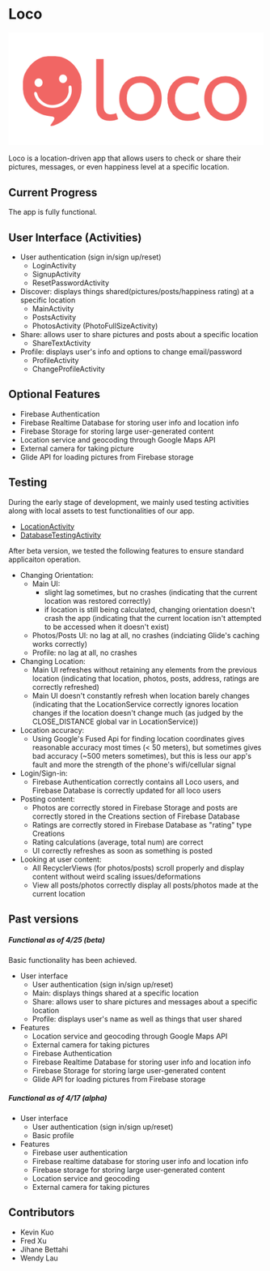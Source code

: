 Loco
======
![Loco logo](documentation/loco_logo.png)

Loco is a location-driven app that allows users to check or share their pictures, messages, or even happiness level at a specific location.

## Current Progress
The app is fully functional.

## User Interface (Activities)
* User authentication (sign in/sign up/reset)
  * LoginActivity
  * SignupActivity
  * ResetPasswordActivity
* Discover: displays things shared(pictures/posts/happiness rating) at a specific location
  * MainActivity
  * PostsActivity
  * PhotosActivity (PhotoFullSizeActivity)
* Share: allows user to share pictures and posts about a specific location
  * ShareTextActivity
* Profile: displays user's info and options to change email/password
  * ProfileActivity
  * ChangeProfileActivity
		
## Optional Features
* Firebase Authentication
* Firebase Realtime Database for storing user info and location info
* Firebase Storage for storing large user-generated content
* Location service and geocoding through Google Maps API
* External camera for taking picture
* Glide API for loading pictures from Firebase storage

## Testing
During the early stage of development, we mainly used testing activities along with local assets to test functionalities of our app.
* [LocationActivity](https://github.com/fairbet/loco/blob/94d1bb364601c0fa5d556486ca1ab23018d2ab6a/app/src/main/java/android/duke290/com/loco/LocationService.java)
* [DatabaseTestingActivity](https://github.com/fairbet/loco/blob/bc24957b3f9b5c7faf7d4ec7a37e688a16f55458/app/src/main/java/android/duke290/com/loco/DatabaseTestingActivity.java)

After beta version, we tested the following features to ensure standard applicaiton operation.
* Changing Orientation:
	* Main UI: 
		* slight lag sometimes, but no crashes (indicating that the current location was restored correctly)
		* if location is still being calculated, changing orientation doesn't crash the app (indicating that the current location isn't attempted to be accessed when it doesn't exist)
	* Photos/Posts UI: no lag at all, no crashes (indciating Glide's caching works correctly)
	* Profile: no lag at all, no crashes
* Changing Location:
	* Main UI refreshes without retaining any elements from the previous location (indicating that location, photos, posts, address, ratings are correctly refreshed)
	* Main UI doesn't constantly refresh when location barely changes (indicating that the LocationService correctly ignores location changes if the location doesn't change much (as judged by the CLOSE_DISTANCE global var in LocationService))
* Location accuracy:
	* Using Google's Fused Api for finding location coordinates gives reasonable accuracy most times (< 50 meters), but sometimes gives bad accuracy (~500 meters sometimes), but this is less our app's fault and more the strength of the phone's wifi/cellular signal
* Login/Sign-in:
	* Firebase Authentication correctly contains all Loco users, and Firebase Database is correctly updated for all loco users
* Posting content:
	* Photos are correctly stored in Firebase Storage and posts are correctly stored in the Creations section of Firebase Database
	* Ratings are correctly stored in Firebase Database as "rating" type Creations
	* Rating calculations (average, total num) are correct
	* UI correctly refreshes as soon as something is posted
* Looking at user content:
	* All RecyclerViews (for photos/posts) scroll properly and display content without weird scaling issues/deformations
	* View all posts/photos correctly display all posts/photos made at the current location
	
## Past versions
##### Functional as of 4/25 (beta)
Basic functionality has been achieved.
* User interface
    * User authentication (sign in/sign up/reset)
	* Main: displays things shared at a specific location
	* Share: allows user to share pictures and messages about a specific location
    * Profile: displays user's name as well as things that user shared
* Features
    * Location service and geocoding through Google Maps API
    * External camera for taking pictures
    * Firebase Authentication
    * Firebase Realtime Database for storing user info and location info
    * Firebase Storage for storing large user-generated content
	* Glide API for loading pictures from Firebase storage


##### Functional as of 4/17 (alpha)
* User interface
    * User authentication (sign in/sign up/reset)
    * Basic profile
* Features
    * Firebase user authentication
    * Firebase realtime database for storing user info and location info
    * Firebase storage for storing large user-generated content
    * Location service and geocoding
    * External camera for taking pictures

## Contributors
* Kevin Kuo
* Fred Xu
* Jihane Bettahi
* Wendy Lau

